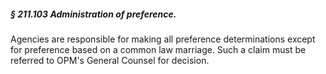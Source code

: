 ##### § 211.103 Administration of preference. #####

Agencies are responsible for making all preference determinations except for preference based on a common law marriage. Such a claim must be referred to OPM's General Counsel for decision.